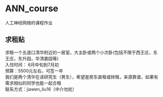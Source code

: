 # ANN_course

人工神经网络的课程作业
## 求租贴  

求租一个五道口清华附近的一居室，大主卧或两个小次卧(包括不限于西王庄，东王庄，东升园，华清嘉园等)  
入住时间： 6月中旬到7月初  
预算：5500元左右，可签一年  
我们是两个清华在读研究生（男生），希望是房东直租或转租，来源靠谱，如果有需求相似的同学也能一起合租  
联系方式：jiawen_liu16（中介勿扰）  
